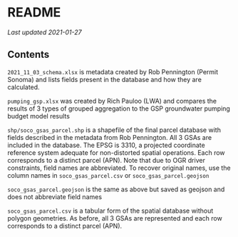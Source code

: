 # README

_Last updated 2021-01-27_  

## Contents

`2021_11_03_schema.xlsx` is metadata created by Rob Pennington (Permit Sonoma) and lists fields present in the database and how they are calculated.  

`pumping_gsp.xlsx` was created by Rich Pauloo (LWA) and compares the results of 3 types of grouped aggregation to the GSP groundwater pumping budget model results  

`shp/soco_gsas_parcel.shp` is a shapefile of the final parcel database with fields described in the metadata from Rob Pennington. All 3 GSAs are included in the database. The EPSG is 3310, a projected coordinate reference system adequate for non-distorted spatial operations. Each row corresponds to a distinct parcel (APN). Note that due to OGR driver constraints, field names are abbreviated. To recover original names, use the column names in `soco_gsas_parcel.csv` or `soco_gsas_parcel.geojson`  

`soco_gsas_parcel.geojson` is the same as above but saved as geojson and does not abbreviate field names  

`soco_gsas_parcel.csv` is a tabular form of the spatial database without polygon geometries. As before, all 3 GSAs are represented and each row corresponds to a distinct parcel (APN).  
